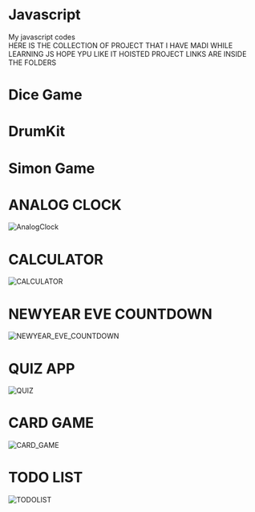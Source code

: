 # Javascript
My javascript codes <br>
HERE IS THE COLLECTION OF PROJECT THAT I HAVE MADI WHILE LEARNING JS
HOPE YPU LIKE IT
HOISTED PROJECT LINKS ARE INSIDE THE FOLDERS

# Dice Game
# DrumKit
# Simon Game

# ANALOG CLOCK
![AnalogClock](https://user-images.githubusercontent.com/78648366/216779302-a088ab8c-2fb2-4207-9398-bb6640565bf9.gif)

# CALCULATOR
![CALCULATOR](https://user-images.githubusercontent.com/78648366/216782552-801a82da-286e-4fa3-a5cd-b97ab0a99eab.gif)

# NEWYEAR EVE COUNTDOWN 
![NEWYEAR_EVE_COUNTDOWN](https://user-images.githubusercontent.com/78648366/216781594-2eb7c9bf-a020-45e9-803f-ef26728b2564.gif)

# QUIZ APP
![QUIZ](https://user-images.githubusercontent.com/78648366/216783130-dc4309e5-a86d-4d25-ac0d-e6527a1846f6.gif)

# CARD GAME
![CARD_GAME](https://user-images.githubusercontent.com/78648366/216785613-d9d40970-2869-4370-9b93-1fd8a4f4eb27.gif)

# TODO LIST
![TODOLIST](https://user-images.githubusercontent.com/78648366/216784193-ca8d89c4-d830-45c8-aab5-701c03d6aff2.gif)
